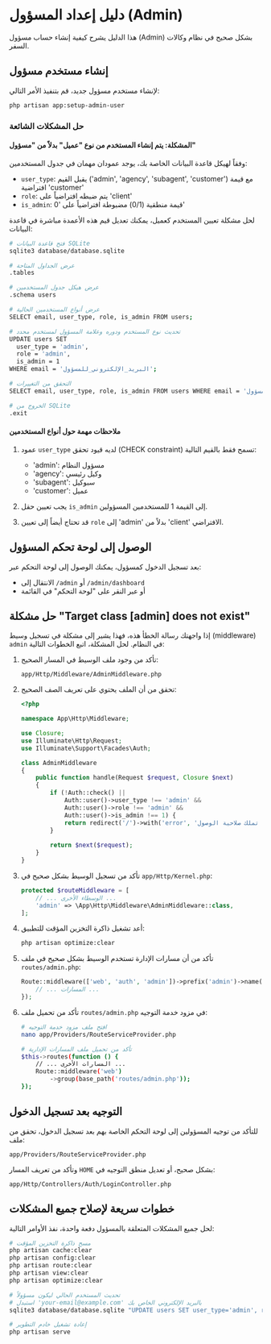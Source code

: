 # دليل إعداد المسؤول (Admin)

هذا الدليل يشرح كيفية إنشاء حساب مسؤول (Admin) بشكل صحيح في نظام وكالات السفر.

## إنشاء مستخدم مسؤول

لإنشاء مستخدم مسؤول جديد، قم بتنفيذ الأمر التالي:

```bash
php artisan app:setup-admin-user
```

### حل المشكلات الشائعة

#### المشكلة: يتم إنشاء المستخدم من نوع "عميل" بدلاً من "مسؤول"

وفقاً لهيكل قاعدة البيانات الخاصة بك، يوجد عمودان مهمان في جدول المستخدمين:
- `user_type`: يقبل القيم ('admin', 'agency', 'subagent', 'customer') مع قيمة افتراضية 'customer'
- `role`: يتم ضبطه افتراضياً على 'client'
- `is_admin`: قيمة منطقية (0/1) مضبوطة افتراضياً على '0'

لحل مشكلة تعيين المستخدم كعميل، يمكنك تعديل قيم هذه الأعمدة مباشرة في قاعدة البيانات:

```bash
# فتح قاعدة البيانات SQLite
sqlite3 database/database.sqlite

# عرض الجداول المتاحة
.tables

# عرض هيكل جدول المستخدمين
.schema users

# عرض أنواع المستخدمين الحالية
SELECT email, user_type, role, is_admin FROM users;

# تحديث نوع المستخدم ودوره وعلامة المسؤول لمستخدم محدد
UPDATE users SET 
  user_type = 'admin', 
  role = 'admin',
  is_admin = 1
WHERE email = 'البريد_الإلكتروني_للمسؤول';

# التحقق من التغييرات
SELECT email, user_type, role, is_admin FROM users WHERE email = 'البريد_الإلكتروني_للمسؤول';

# الخروج من SQLite
.exit
```

#### ملاحظات مهمة حول أنواع المستخدمين

1. عمود `user_type` لديه قيود تحقق (CHECK constraint) تسمح فقط بالقيم التالية:
   - 'admin': مسؤول النظام
   - 'agency': وكيل رئيسي
   - 'subagent': سبوكيل
   - 'customer': عميل

2. يجب تعيين حقل `is_admin` إلى القيمة 1 للمستخدمين المسؤولين.

3. قد تحتاج أيضاً إلى تعيين `role` إلى 'admin' بدلاً من 'client' الافتراضي.

## الوصول إلى لوحة تحكم المسؤول

بعد تسجيل الدخول كمسؤول، يمكنك الوصول إلى لوحة التحكم عبر:

- الانتقال إلى `/admin` أو `/admin/dashboard`
- أو عبر النقر على "لوحة التحكم" في القائمة

## حل مشكلة "Target class [admin] does not exist"

إذا واجهتك رسالة الخطأ هذه، فهذا يشير إلى مشكلة في تسجيل وسيط (middleware) `admin` في النظام. لحل المشكلة، اتبع الخطوات التالية:

1. تأكد من وجود ملف الوسيط في المسار الصحيح:
   ```
   app/Http/Middleware/AdminMiddleware.php
   ```

2. تحقق من أن الملف يحتوي على تعريف الصف الصحيح:
   ```php
   <?php

   namespace App\Http\Middleware;

   use Closure;
   use Illuminate\Http\Request;
   use Illuminate\Support\Facades\Auth;

   class AdminMiddleware
   {
       public function handle(Request $request, Closure $next)
       {
           if (!Auth::check() || 
               Auth::user()->user_type !== 'admin' && 
               Auth::user()->role !== 'admin' && 
               Auth::user()->is_admin !== 1) {
               return redirect('/')->with('error', 'لا تملك صلاحية الوصول');
           }
           
           return $next($request);
       }
   }
   ```

3. تأكد من تسجيل الوسيط بشكل صحيح في `app/Http/Kernel.php`:
   ```php
   protected $routeMiddleware = [
       // ... الوسطاء الأخرى ...
       'admin' => \App\Http\Middleware\AdminMiddleware::class,
   ];
   ```

4. أعد تشغيل ذاكرة التخزين المؤقت للتطبيق:
   ```bash
   php artisan optimize:clear
   ```

5. تأكد من أن مسارات الإدارة تستخدم الوسيط بشكل صحيح في ملف `routes/admin.php`:
   ```php
   Route::middleware(['web', 'auth', 'admin'])->prefix('admin')->name('admin.')->group(function () {
       // ... المسارات ...
   });
   ```

6. تأكد من تحميل ملف `routes/admin.php` في مزود خدمة التوجيه:
   ```bash
   # افتح ملف مزود خدمة التوجيه
   nano app/Providers/RouteServiceProvider.php
   
   # تأكد من تحميل ملف المسارات الإدارية
   $this->routes(function () {
       // ... المسارات الأخرى ...
       Route::middleware('web')
           ->group(base_path('routes/admin.php'));
   });
   ```

## التوجيه بعد تسجيل الدخول

للتأكد من توجيه المسؤولين إلى لوحة التحكم الخاصة بهم بعد تسجيل الدخول، تحقق من ملف:

`app/Providers/RouteServiceProvider.php`

وتأكد من تعريف المسار `HOME` بشكل صحيح، أو تعديل منطق التوجيه في:

`app/Http/Controllers/Auth/LoginController.php`

## خطوات سريعة لإصلاح جميع المشكلات

لحل جميع المشكلات المتعلقة بالمسؤول دفعة واحدة، نفذ الأوامر التالية:

```bash
# مسح ذاكرة التخزين المؤقت
php artisan cache:clear
php artisan config:clear
php artisan route:clear
php artisan view:clear
php artisan optimize:clear

# تحديث المستخدم الحالي ليكون مسؤولاً
# استبدل 'your-email@example.com' بالبريد الإلكتروني الخاص بك
sqlite3 database/database.sqlite "UPDATE users SET user_type='admin', role='admin', is_admin=1 WHERE email='your-email@example.com'"

# إعادة تشغيل خادم التطوير
php artisan serve
```
